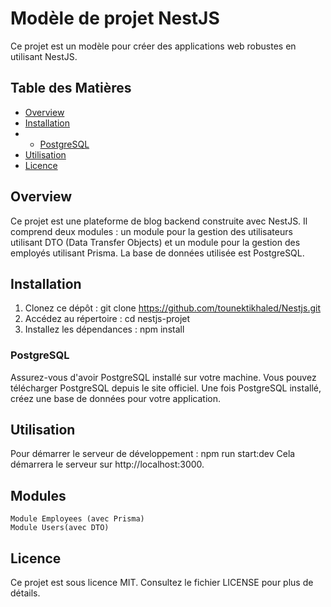 # Modèle de projet NestJS
Ce projet est un modèle pour créer des applications web robustes en utilisant NestJS.

## Table des Matières
- [Overview](#overview)
- [Installation](#installation)
- - [PostgreSQL](#postgreSQL)
- [Utilisation](#utilisation)
- [Licence](#licence)

## Overview
Ce projet est une plateforme de blog backend construite avec NestJS. Il comprend deux modules : un module pour la gestion des utilisateurs utilisant DTO (Data Transfer Objects) et un module pour la gestion des employés utilisant Prisma. La base de données utilisée est PostgreSQL.

## Installation
  1.  Clonez ce dépôt : git clone https://github.com/tounektikhaled/Nestjs.git
  2.  Accédez au répertoire : cd nestjs-projet
  3.  Installez les dépendances : npm install
  ### PostgreSQL  
  Assurez-vous d'avoir PostgreSQL installé sur votre machine. Vous pouvez télécharger PostgreSQL depuis le site officiel. Une fois PostgreSQL installé, créez une base de données pour votre application.

## Utilisation
Pour démarrer le serveur de développement : npm run start:dev
Cela démarrera le serveur sur http://localhost:3000.

## Modules
    Module Employees (avec Prisma)
    Module Users(avec DTO)

## Licence
Ce projet est sous licence MIT. Consultez le fichier LICENSE pour plus de détails.
